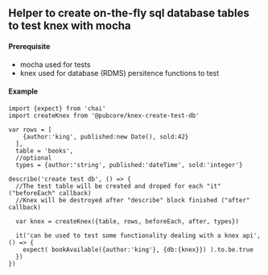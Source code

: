 ## Helper to create on-the-fly sql database tables to test knex with mocha

#### Prerequisite
* mocha used for tests
* knex used for database (RDMS) persitence functions to test

#### Example
```
import {expect} from 'chai'
import createKnex from '@pubcore/knex-create-test-db'

var rows = [
    {author:'king', published:new Date(), sold:42}
  ],
  table = 'books',
  //optional
  types = {author:'string', published:'dateTime', sold:'integer'}

describe('create test db', () => {
  //The test table will be created and droped for each "it" ("beforeEach" callback)
  //Knex will be destroyed after "describe" block finished ("after" callback)

  var knex = createKnex({table, rows, beforeEach, after, types})

  it('can be used to test some functionality dealing with a knex api', () => {
    expect( bookAvailable({author:'king'}, {db:{knex}}) ).to.be.true
  })
})
```
